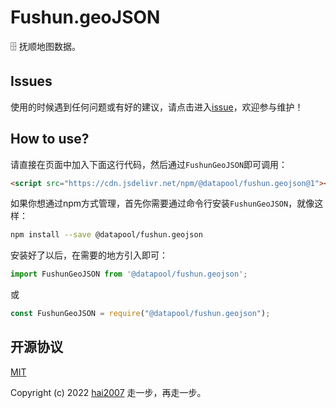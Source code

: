# Fushun.geoJSON
🗄️ 抚顺地图数据。

## Issues
使用的时候遇到任何问题或有好的建议，请点击进入[issue](https://github.com/hai2007/datapool/issues)，欢迎参与维护！

## How to use?

请直接在页面中加入下面这行代码，然后通过```FushunGeoJSON```即可调用：

```html
<script src="https://cdn.jsdelivr.net/npm/@datapool/fushun.geojson@1"></script>
```

如果你想通过npm方式管理，首先你需要通过命令行安装``````FushunGeoJSON``````，就像这样：

```bash
npm install --save @datapool/fushun.geojson
```

安装好了以后，在需要的地方引入即可：

```js
import FushunGeoJSON from '@datapool/fushun.geojson';
```

或

```js
const FushunGeoJSON = require("@datapool/fushun.geojson");
```

开源协议
---------------------------------------
[MIT](https://github.com/hai2007/datapool/blob/master/LICENSE)

Copyright (c) 2022 [hai2007](https://hai2007.gitee.io/sweethome/) 走一步，再走一步。
